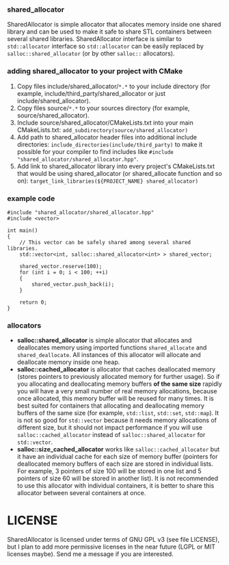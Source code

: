 ### shared_allocator
SharedAllocator is simple allocator that allocates memory inside one shared library and can be used to make it safe
to share STL containers between several shared libraries.
SharedAllocator interface is similar to `std::allocator` interface
so `std::allocator` can be easily replaced by `salloc::shared_allocator` (or by other `salloc::` allocators).

### adding shared_allocator to your project with CMake
1. Copy files include/shared_allocator/`*.*` to your include directory 
    (for example, include/third_party/shared_allocator or just include/shared_allocator).
2. Copy files source/`*.*` to your sources directory (for example, source/shared_allocator).
3. Include source/shared_allocator/CMakeLists.txt into your main CMakeLists.txt: `add_subdirectory(source/shared_allocator)`
4. Add path to shared_allocator header files into additional include directories: `include_directories(include/third_party)`
    to make it possible for your compiler to find includes like `#include "shared_allocator/shared_allocator.hpp"`.
5. Add link to shared_allocator library into every project's CMakeLists.txt that would be using shared_allocator<T>
    (or shared_allocate function and so on): `target_link_libraries(${PROJECT_NAME} shared_allocator)`

### example code
```
#include "shared_allocator/shared_allocator.hpp"
#include <vector>

int main()
{
    // This vector can be safely shared among several shared libraries.
    std::vector<int, salloc::shared_allocator<int> > shared_vector;
    
    shared_vector.reserve(100);
    for (int i = 0; i < 100; ++i)
    {
        shared_vector.push_back(i);
    }
    
    return 0;
}
```

### allocators
- **salloc::shared_allocator** is simple allocator that allocates and deallocates memory using imported functions `shared_allocate`
    and `shared_deallocate`. All instances of this allocator will allocate and deallocate memory inside one heap.
- **salloc::cached_allocator** is allocator that caches deallocated memory (stores pointers to previously allocated memory for further usage).
    So if you allocating and deallocating memory buffers **of the same size** rapidly you will have a very small number
    of real memory allocations, because once allocated, this memory buffer will be reused for many times.
    It is best suited for containers that allocating and deallocating memory buffers of the same size
    (for example, `std::list`, `std::set`, `std::map`). It is not so good for `std::vector` because it needs memory allocations of
    different size, but it should not impact performance if you will use `salloc::cached_allocator` instead of `salloc::shared_allocator`
    for `std::vector`.
- **salloc::size_cached_allocator** works like `salloc::cached_allocator` but it have an individual cache for each size of memory buffer
    (pointers for deallocated memory buffers of each size are stored in individual lists. For example, 3 pointers of size 100 will be
    stored in one list and 5 pointers of size 60 will be stored in another list).
    It is not recommended to use this allocator with individual containers, it is better to share this allocator between several
    containers at once.

# LICENSE
SharedAllocator is licensed under terms of GNU GPL v3 (see file LICENSE), but I plan to add more permissive licenses in the near future (LGPL or MIT licenses maybe). Send me a message if you are interested.
